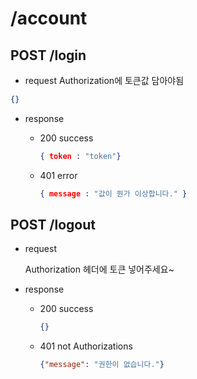 # /account

## POST /login
- request
Authorization에 토큰값 담아야됨

```json
{}

```

- response
    - 200 success
        
        ```json
        { token : "token"}
        ```
        
    - 401 error
        
        ```json
        { message : "값이 뭔가 이상합니다." }
        ```
        
        
        
## POST /logout

- request
    
    Authorization 헤더에 토큰 넣어주세요~
    
- response
    - 200 success
        
        ```json
        {}
        ```
        
    - 401 not Authorizations
        
        ```json
        {"message": "권한이 없습니다."}
        ```
